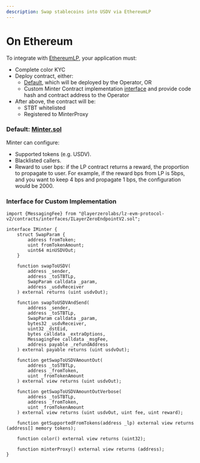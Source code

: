 ```yaml
---
description: Swap stablecoins into USDV via EthereumLP
---
```


# On Ethereum

To integrate with [EthereumLP](https://etherscan.io/address/0x3986D5C53cE965EA16EF66845AB56A9DdE9Cd210#code), your application must:

* Complete color KYC
* Deploy contract, either:
  * [Default](on-ethereum.md#default-minter.sol), which will be deployed by the Operator, OR&#x20;
  * Custom Minter Contract implementation [interface](on-ethereum.md#interface-for-custom-implementation) and provide code hash and contract address to the Operator
* After above, the contract will be:
  * STBT whitelisted
  * Registered to MinterProxy

### Default: [Minter.sol](https://etherscan.io/address/0x82832EcD112D466D97BE259c35B8A19FeE56b7B8#code)

Minter can configure:

* Supported tokens (e.g. USDV).
* Blacklisted callers.
* Reward to user bps: if the LP contract returns a reward, the proportion to propagate to user. For example, if the reward bps from LP is 5bps, and you want to keep 4 bps and propagate 1 bps, the configuration would be 2000.

### Interface for Custom Implementation

```
import {MessagingFee} from "@layerzerolabs/lz-evm-protocol-v2/contracts/interfaces/ILayerZeroEndpointV2.sol";

interface IMinter {
    struct SwapParam {
        address fromToken;
        uint fromTokenAmount;
        uint64 minUSDVOut;
    }

    function swapToUSDV(
        address _sender,
        address _toSTBTLp,
        SwapParam calldata _param,
        address _usdvReceiver
    ) external returns (uint usdvOut);

    function swapToUSDVAndSend(
        address _sender,
        address _toSTBTLp,
        SwapParam calldata _param,
        bytes32 _usdvReceiver,
        uint32 _dstEid,
        bytes calldata _extraOptions,
        MessagingFee calldata _msgFee,
        address payable _refundAddress
    ) external payable returns (uint usdvOut);

    function getSwapToUSDVAmountOut(
        address _toSTBTLp,
        address _fromToken,
        uint _fromTokenAmount
    ) external view returns (uint usdvOut);

    function getSwapToUSDVAmountOutVerbose(
        address _toSTBTLp,
        address _fromToken,
        uint _fromTokenAmount
    ) external view returns (uint usdvOut, uint fee, uint reward);

    function getSupportedFromTokens(address _lp) external view returns (address[] memory tokens);

    function color() external view returns (uint32);

    function minterProxy() external view returns (address);
}

```

